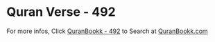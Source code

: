 # Quran Verse - 492 

For more infos, Click [QuranBookk - 492](https://www.quranbookk.com/quran/search?q=492) to Search at [QuranBookk.com](http://quranbookk.com/)